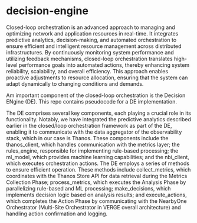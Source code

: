 # decision-engine

Closed-loop orchestration is an advanced approach to managing and optimizing network and application resources in real-time. It integrates predictive analytics, decision-making, and automated orchestration to ensure efficient and intelligent resource management across distributed infrastructures. By continuously monitoring system performance and utilizing feedback mechanisms, closed-loop orchestration translates high-level performance goals into automated actions, thereby enhancing system reliability, scalability, and overall efficiency. This approach enables proactive adjustments to resource allocation, ensuring that the system can adapt dynamically to changing conditions and demands.

Am important component of the closed-loop orchestration is the Decision ENgine (DE). This repo contains pseudocode for a DE implementation.

The DE comprises several key components, each playing a crucial role in its functionality. Notably, we have integrated the predictive analytics described earlier in the closed/loop orchestration framework as part of the DE, enabling it to communicate with the data aggregator of the observability stack, which in our case is Thanos. 
These components include the thanos_client, which handles communication with the metrics layer; the rules_engine, responsible for implementing rule-based processing; the ml_model, which provides machine learning capabilities; and the nbi_client, which executes orchestration actions.
The DE employs a series of methods to ensure efficient operation. These methods include collect_metrics, which coordinates with the Thanos Store API for data retrieval during the Metrics Collection Phase; process_metrics, which executes the Analysis Phase by parallelizing rule-based and ML processing; make_decisions, which implements decision logic based on analysis results; and execute_actions, which completes the Action Phase by communicating with the NearbyOne Orchestrator (Multi-Site Orchestrator in VERGE overall architecture) and handling action confirmation and logging.
